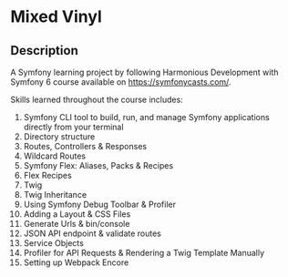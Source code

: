 # Mixed Vinyl

## Description

A Symfony learning project by following Harmonious Development with Symfony 6 course available on
https://symfonycasts.com/.

Skills learned throughout the course includes:

1. Symfony CLI tool to build, run, and manage Symfony applications directly from your terminal
2. Directory structure
3. Routes, Controllers & Responses
4. Wildcard Routes
5. Symfony Flex: Aliases, Packs & Recipes
6. Flex Recipes
7. Twig
8. Twig Inheritance
9. Using Symfony Debug Toolbar & Profiler
10. Adding a Layout & CSS Files
11. Generate Urls & bin/console
12. JSON API endpoint & validate routes
13. Service Objects
14. Profiler for API Requests & Rendering a Twig Template Manually
15. Setting up Webpack Encore
